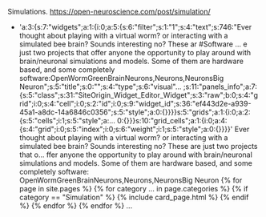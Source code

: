 Simulations. https://open-neuroscience.com/post/simulation/
  - 'a:3:{s:7:"widgets";a:1:{i:0;a:5:{s:6:"filter";s:1:"1";s:4:"text";s:746:"Ever thought about playing with a virtual worm? or interacting with a simulated bee brain? Sounds interesting no? These ar #Software ...
e just two projects that offer anyone the opportunity to play around with brain/neuronal simulations and models. Some of them are hardware based, and some completely software:OpenWormGreenBrainNeurons,Neurons,NeuronsBig Neuron";s:5:"title";s:0:"";s:4:"type";s:6:"visual"...
;s:11:"panels_info";a:7:{s:5:"class";s:31:"SiteOrigin_Widget_Editor_Widget";s:3:"raw";b:0;s:4:"grid";i:0;s:4:"cell";i:0;s:2:"id";i:0;s:9:"widget_id";s:36:"ef443d2e-a939-45a1-a8dc-14a6846c0356";s:5:"style";a:0:{}}}}s:5:"grids";a:1:{i:0;a:2:{s:5:"cells";i:1;s:5:"style";a:...
0:{}}}s:10:"grid_cells";a:1:{i:0;a:4:{s:4:"grid";i:0;s:5:"index";i:0;s:6:"weight";i:1;s:5:"style";a:0:{}}}}'              Ever thought about playing with a virtual worm? or interacting with a simulated bee brain? Sounds interesting no? These are just two projects that o...
ffer anyone the opportunity to play around with brain/neuronal simulations and models. Some of them are hardware based, and some completely software:            OpenWormGreenBrainNeurons,Neurons,NeuronsBig Neuron      {% for page in site.pages %}        {% for category ...
in page.categories %}          {% if category == "Simulation" %}            {% include card_page.html %}          {% endif %}        {% endfor %}      {% endfor %}    ...
